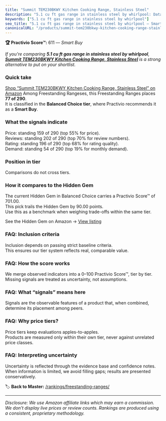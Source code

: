 ```yaml
---
title: "Summit TEM230BKWY Kitchen Cooking Range, Stainless Steel"
description: "5.1 cu ft gas range in stainless steel by whirlpool: Data-driven within Balanced Choice ranking using the Practivio Score™. Positioned by quality, value, deman…"
keywords: ["5.1 cu ft gas range in stainless steel by whirlpool"]
seo_title: "5.1 cu ft gas range in stainless steel by whirlpool — Smart Buy Balanced Choice (2025)"
canonicalURL: "/products/summit-tem230bkwy-kitchen-cooking-range-stainless-steel-B00M8YOU1Q/"
---
```


**🏆 Practivio Score™:** 611 — _Smart Buy_


*If you're comparing **5.1 cu ft gas range in stainless steel by whirlpool**, **[Summit TEM230BKWY Kitchen Cooking Range, Stainless Steel](https://www.amazon.com/dp/B00M8YOU1Q?tag=practivio-20)** is a strong alternative to put on your shortlist.*
### Quick take
[Shop “Summit TEM230BKWY Kitchen Cooking Range, Stainless Steel” on Amazon](https://www.amazon.com/dp/B00M8YOU1Q?tag=practivio-20)
Among Freestanding Rangeses, this Freestanding Ranges places **77 of 290**.  
It is classified in the **Balanced Choice tier**, where Practivio recommends it as a **Smart Buy**.

### What the signals indicate
Price: standing 159 of 290 (top 55% for price).  
Reviews: standing 202 of 290 (top 70% for review numbers).  
Rating: standing 196 of 290 (top 68% for rating quality).  
Demand: standing 54 of 290 (top 19% for monthly demand).

### Position in tier
Comparisons do not cross tiers.

### How it compares to the Hidden Gem
The current Hidden Gem in Balanced Choice carries a Practivio Score™ of 701.00.  
This pick trails the Hidden Gem by 90.00 points.  
Use this as a benchmark when weighing trade-offs within the same tier.  

See the Hidden Gem on Amazon → [View listing](https://www.amazon.com/dp/B07FWRTVYZ?tag=practivio-20)

### FAQ: Inclusion criteria
Inclusion depends on passing strict baseline criteria.  
This ensures our tier system reflects real, comparable value.

### FAQ: How the score works
We merge observed indicators into a 0–100 Practivio Score™, tier by tier.  
Missing signals are treated as uncertainty, not assumptions.

### FAQ: What “signals” means here
Signals are the observable features of a product that, when combined, determine its placement among peers.

### FAQ: Why price tiers?
Price tiers keep evaluations apples-to-apples.  
Products are measured only within their own tier, never against unrelated price classes.

### FAQ: Interpreting uncertainty
Uncertainty is reflected through the evidence base and confidence notes.  
When information is limited, we avoid filling gaps; results are presented conservatively.


🏷️ **Back to Master:** [/rankings/freestanding-ranges/](/rankings/freestanding-ranges/)

---
_Disclosure: We use Amazon affiliate links which may earn a commission. We don’t display live prices or review counts. Rankings are produced using a consistent, proprietary methodology._
